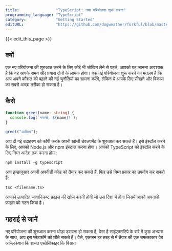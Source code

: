 ```yaml
---
title:                "TypeScript: नया परियोजना शुरू करना"
programming_language: "TypeScript"
category:             "Getting Started"
editURL:              "https://github.com/dogweather/forkful/blob/master/content/hi/typescript/starting-a-new-project.md"
---
```


{{< edit_this_page >}}

## क्यों

एक नए परियोजना की शुरुआत करने के लिए कोई भी जोखिम लेने से पहले, आपको यह जानना आवश्यक है कि वह आपके समय और प्रयास दोनों के लायक होगा। एक नई परियोजना शुरू करने का मतलब है कि आप अपने कौशल को बढ़ाने की नई चुनौतियों का सामना करेंगे, लेकिन ये आपके लिए सीखने और विकास का सबसे अच्छा तरीका हो सकता है।

## कैसे

```TypeScript
function greet(name: string) {
  console.log(`नमस्ते, ${name}!`);
}

greet("आदित्य");
```

आप दी गई उदाहरण को कॉपी करके अपनी खोजी डेवलपमेंट के शुरुआत कर सकते हैं। इसे इंस्टॉल करने के लिए, आपको Node.js और npm इंस्टाल करना होगा। आपको TypeScript को इंस्टॉल करने के लिए निम्न आदेश तक करना होगा:

```
npm install -g typescript
```

आप इच्छानुसार अपनी अपनीडी कोड को तैयार कर सकते हैं, फिर उसे निम्न प्रकार का उपयोग कर सकते हैं:

```
tsc <filename.ts>
```

आपको उत्पादित जावास्क्रिप्ट फ़ाइल की खोज करनी होगी जो उस दिशा में होगा जिसमें आपने अपनापी फ़ाइल को गठन किया है।

## गहराई से जानें

नए परियोजना की शुरुआत करना थोड़ा डरावना हो सकता है, वेरर है साईएक्सटिपे के बारे में कुछ अभ्यास के साथ, आप इस प्लेटफॉर्म को छीते सकते हैं। वैसे, एकजन हर तरह से में तैयार की एक चमत्काकार वेब अप्प्लिकेशन कि शामत एस्प्रेसिंफाइर कि विसात